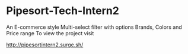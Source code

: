 # Pipesort-Tech-Intern2
 An E-commerce style Multi-select filter with options Brands, Colors and Price range
 To view the project visit
 
 http://pipesortintern2.surge.sh/
